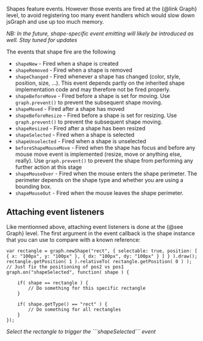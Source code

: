 <script src="../dist/jquery.min.js"></script>
<script src="../dist/jsgraph.js"></script>

<script>
	
</script>

Shapes feature events. However those events are fired at the {@link Graph} level, to avoid registering too many event handlers which would slow down jsGraph and use up too much memory.

*NB: In the future, shape-specific event emitting will likely be introduced as well. Stay tuned for updates*

The events that shape fire are the following

* ```shapeNew``` - Fired when a shape is created
* ```shapeRemoved``` - Fired when a shape is removed
* ```shapeChanged``` - Fired whenever a shape has changed (color, style, position, size, ...). This event depends partly on the inherited shape implementation code and may therefore not be fired properly.
* ```shapeBeforeMove``` - Fired before a shape is set for moving. Use ```graph.prevent()``` to prevent the subsequent shape moving.
* ```shapeMoved``` - Fired after a shape has moved
* ```shapeBeforeResize``` - Fired before a shape is set for resizing. Use ```graph.prevent()``` to prevent the subsequent shape moving.
* ```shapeResized``` - Fired after a shape has been resized
* ```shapeSelected``` - Fired when a shape is selected
* ```shapeUnselected``` - Fired when a shape is unselected
* ```beforeShapeMouseMove``` - Fired when the shape has focus and before any mouse move event is implemented (resize, move or anything else, really). Use ```graph.prevent()``` to prevent the shape from performing any further action at this stage
* ```shapeMouseOver``` - Fired when the mouse enters the shape perimeter. The perimeter depends on the shape type and whether you are using a bounding box.
* ```shapeMouseOut``` - Fired when the mouse leaves the shape perimeter.

## Attaching event listeners

Like mentionned above, attaching event listeners is done at the {@see Graph} level. The first argument in the event callback is the shape instance that you can use to compare with a known reference:


```
var rectangle = graph.newShape("rect", { selectable: true, position: [ { x: "100px", y: "100px" }, { dx: "100px", dy: "100px" } ] } ).draw();
rectangle.getPosition( 1 ).relativeTo( rectangle.getPosition( 0 ) ); // Just fix the positioning of pos2 vs pos1
graph.on("shapeSelected", function( shape ) {
	
	if( shape == rectangle ) {
		// Do something for this specific rectangle
	}

	if( shape.getType() == "rect" ) {
		// Do something for all rectangles
	}
});
```


<p>
	<em><span id="action-1">Select the rectangle to trigger the ```shapeSelected``` event</span></em>
</p>

<div id="example-1" class="jsgraph-example"></div>
<script>

function makeGraph( dom ) {

	var g = new Graph( dom ) // Creates a new graph
	g.resize( 400, 300 ); // Resizes the graph
	var s = g.newSerie("employment_nb").setData( [ 1900, 1555, 1910, 1783, 1920, 1872, 1930, 1943, 1941, 1992, 1948, 2378, 1949, 2339, 1950, 2309, 1951, 2437, 1953, 2455, 1954, 2482, 1955, 2533, 1956, 2606, 1957, 2666, 1958, 2644, 1959, 2644, 1960, 2717, 1961, 2644, 1962, 2954, 1963, 2999, 1964, 3046, 1965, 3025, 1966, 3014, 1967, 3030, 1968, 3048, 1969, 3098, 1970, 3143, 1971, 3199, 1972, 3243, 1973, 3277, 1974, 3273, 1975, 3108, 1976, 3019, 1977, 3032, 1978, 3062, 1979, 3095, 1980, 3166, 1981, 3240, 1982, 3256, 1983, 3257, 1984, 3288, 1985, 3354, 1986, 3430, 1987, 3515, 1988, 3607, 1989, 3704, 1990, 3821, 1991, 4136, 1992, 4069, 1993, 4025, 1994, 3999, 1995, 3996, 1996, 3994, 1997, 3991, 1998, 4044, 1999, 4075, 2000, 4116, 2001, 4183, 2002, 4213, 2003, 4198, 2004, 4210, 2005, 4241, 2006, 4328, 2007, 4440, 2008, 4548, 2009, 4588, 2010, 4593, 2011, 4705, 2012, 4776, 2013, 4837, 2014, 4918 ] )
		.autoAxis()
		.setLineColor('purple')
		.setLineWidth( 2 );

	g.setTitle("Number of employed people in Switzerland (yearly average)");
	g.getXAxis().setLabel('Year').gridsOff();
	g.getYAxis().setLabel("Number of people (in thousands)").secondaryGridOff();
	g.draw();

	return g;
}

var g = makeGraph( "example-1" );

var rectangle = g.newShape("rect", { selectable: true, position: [ { x: "150px", y: "100px" }, { dx: "100px", dy: "100px" } ] } );
rectangle.getPosition( 1 ).relativeTo( rectangle.getPosition( 0 ) );
rectangle.draw();

g.on("shapeSelected", function( shape ) {
	
	if( shape == rectangle ) {		
		$("#action-1").html("Rectangle selected !");
	}

	if( shape.getType() == "rect" ) {
		// Do something for all rectangles
	}
});



</script>
